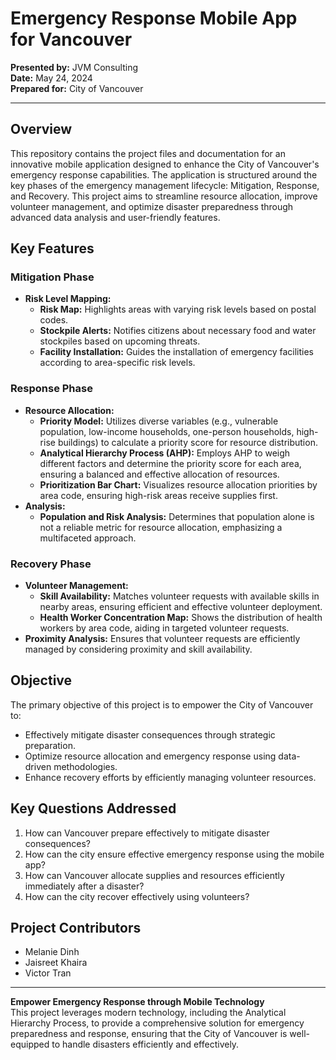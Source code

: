 # Emergency Response Mobile App for Vancouver

**Presented by:** JVM Consulting  
**Date:** May 24, 2024  
**Prepared for:** City of Vancouver

---

## Overview

This repository contains the project files and documentation for an innovative mobile application designed to enhance the City of Vancouver's emergency response capabilities. The application is structured around the key phases of the emergency management lifecycle: Mitigation, Response, and Recovery. This project aims to streamline resource allocation, improve volunteer management, and optimize disaster preparedness through advanced data analysis and user-friendly features.

## Key Features

### Mitigation Phase

- **Risk Level Mapping:**
  - **Risk Map:** Highlights areas with varying risk levels based on postal codes.
  - **Stockpile Alerts:** Notifies citizens about necessary food and water stockpiles based on upcoming threats.
  - **Facility Installation:** Guides the installation of emergency facilities according to area-specific risk levels.

### Response Phase

- **Resource Allocation:**
  - **Priority Model:** Utilizes diverse variables (e.g., vulnerable population, low-income households, one-person households, high-rise buildings) to calculate a priority score for resource distribution.
  - **Analytical Hierarchy Process (AHP):** Employs AHP to weigh different factors and determine the priority score for each area, ensuring a balanced and effective allocation of resources.
  - **Prioritization Bar Chart:** Visualizes resource allocation priorities by area code, ensuring high-risk areas receive supplies first.
- **Analysis:**
  - **Population and Risk Analysis:** Determines that population alone is not a reliable metric for resource allocation, emphasizing a multifaceted approach.

### Recovery Phase

- **Volunteer Management:**
  - **Skill Availability:** Matches volunteer requests with available skills in nearby areas, ensuring efficient and effective volunteer deployment.
  - **Health Worker Concentration Map:** Shows the distribution of health workers by area code, aiding in targeted volunteer requests.
- **Proximity Analysis:** Ensures that volunteer requests are efficiently managed by considering proximity and skill availability.

## Objective

The primary objective of this project is to empower the City of Vancouver to:
- Effectively mitigate disaster consequences through strategic preparation.
- Optimize resource allocation and emergency response using data-driven methodologies.
- Enhance recovery efforts by efficiently managing volunteer resources.

## Key Questions Addressed

1. How can Vancouver prepare effectively to mitigate disaster consequences?
2. How can the city ensure effective emergency response using the mobile app?
3. How can Vancouver allocate supplies and resources efficiently immediately after a disaster?
4. How can the city recover effectively using volunteers?

## Project Contributors

- Melanie Dinh
- Jaisreet Khaira
- Victor Tran

---

**Empower Emergency Response through Mobile Technology**  
This project leverages modern technology, including the Analytical Hierarchy Process, to provide a comprehensive solution for emergency preparedness and response, ensuring that the City of Vancouver is well-equipped to handle disasters efficiently and effectively.
